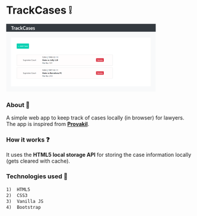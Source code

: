 # TrackCases :grey_exclamation:

<img src="/images/mockup.PNG" width="80%">

### About :thought_balloon:

A simple web app to keep track of cases locally (in browser) for lawyers. The app is inspired from __[Provakil](https://provakil.com/)__.

### How it works :question:

It uses the __HTML5 local storage API__ for storing the case information locally (gets cleared with cache).

### Technologies used :pencil:

    1)  HTML5
    2)  CSS3
    3)  Vanilla JS
    4)  Bootstrap
    

